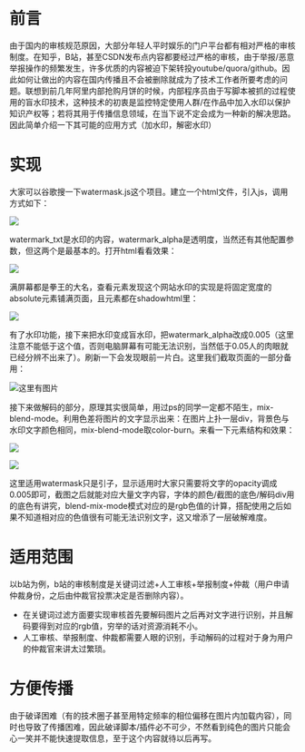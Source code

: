 # 前言
由于国内的审核规范原因，大部分年轻人平时娱乐的门户平台都有相对严格的审核制度。在知乎，B站，甚至CSDN发布点内容都要经过严格的审核，由于举报/恶意举报操作的频繁发生，许多优质的内容被迫下架转投youtube/quora/github。因此如何让做出的内容在国内传播且不会被删除就成为了技术工作者所要考虑的问题。联想到前几年阿里内部抢购月饼的时候，内部程序员由于写脚本被抓的过程使用的盲水印技术，这种技术的初衷是监控特定使用人群/在作品中加入水印以保护知识产权等；若将其用于传播信息领域，在当下说不定会成为一种新的解决思路。因此简单介绍一下其可能的应用方式（加水印，解密水印）
# 实现
大家可以谷歌搜一下watermask.js这个项目。建立一个html文件，引入js，调用方式如下：

![](https://user-gold-cdn.xitu.io/2020/1/8/16f8304114cd5628?w=228&h=65&f=png&s=2466)

watermark_txt是水印的内容，watermark_alpha是透明度，当然还有其他配置参数，但这两个是最基本的。打开html看看效果：

![](https://user-gold-cdn.xitu.io/2020/1/8/16f8307162000091?w=1481&h=820&f=png&s=33125)

满屏幕都是拳王的大名，查看元素发现这个网站水印的实现是将固定宽度的absolute元素铺满页面，且元素都在shadowhtml里：

![](https://user-gold-cdn.xitu.io/2020/1/8/16f83096df9eaeb0?w=186&h=218&f=png&s=9609)

有了水印功能，接下来把水印变成盲水印，把watermark_alpha改成0.005（这里注意不能低于这个值，否则电脑屏幕有可能无法识别，当然低于0.05人的肉眼就已经分辨不出来了）。刷新一下会发现眼前一片白。这里我们截取页面的一部分备用：

![这里有图片](https://user-gold-cdn.xitu.io/2020/1/8/16f830e56904b16a?w=527&h=328&f=png&s=7112)

接下来做解码的部分，原理其实很简单，用过ps的同学一定都不陌生，mix-blend-mode。利用色差将图片的文字显示出来：在图片上扑一层div，背景色与水印文字颜色相同，mix-blend-mode取color-burn。来看一下元素结构和效果：

![](https://user-gold-cdn.xitu.io/2020/1/8/16f831640d5c32d8?w=705&h=505&f=png&s=16870)

![](https://user-gold-cdn.xitu.io/2020/1/8/16f8316883200164?w=308&h=72&f=png&s=6761)

这里适用watermask只是引子，显示适用时大家只需要将文字的opacity调成0.005即可，截图之后就能对应大量文字内容，字体的颜色/截图的底色/解码div用的底色有讲究，blend-mix-mode模式对应的是rgb色值的计算，搭配使用之后如果不知道相对应的色值很有可能无法识别文字，这又增添了一层破解难度。
# 适用范围
以b站为例，b站的审核制度是关键词过滤+人工审核+举报制度+仲裁（用户申请仲裁身份，之后由仲裁官投票决定是否删除内容）。
+ 在关键词过滤方面要实现审核首先要解码图片之后再对文字进行识别，并且解码要得到对应的rgb值，穷举的话对资源消耗不小。
+ 人工审核、举报制度、仲裁都需要人眼的识别，手动解码的过程对于身为用户的仲裁官来讲太过繁琐。
# 方便传播
由于破译困难（有的技术圈子甚至用特定频率的相位偏移在图片内加载内容），同时也导致了传播困难，因此破译脚本/插件必不可少，不然看到纯色的图片只能会心一笑并不能快速提取信息，至于这个内容就待以后再写。